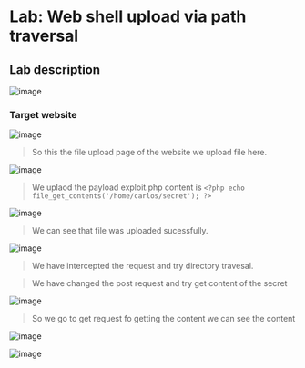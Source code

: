 # Lab: Web shell upload via path traversal #

## Lab description ##

![image](https://github.com/anandurdas11/Web_Securityy/assets/83402050/f69fa024-9753-4c16-92e7-401dc68d4551)

### Target website ###

![image](https://github.com/anandurdas11/Web_Securityy/assets/83402050/dd9cfa26-f091-4f5f-a068-ee17ca890872)

> So this the file upload page of the website we upload file here.

![image](https://github.com/anandurdas11/Web_Securityy/assets/83402050/018e69a7-0830-4184-8cff-bea098782aff)

> We uplaod the payload exploit.php content is `<?php echo file_get_contents('/home/carlos/secret'); ?>`

![image](https://github.com/anandurdas11/Web_Securityy/assets/83402050/6520f6ff-9277-483f-878b-f574f1585f4a)

> We can see that file was uploaded sucessfully.

![image](https://github.com/anandurdas11/Web_Securityy/assets/83402050/f3e79e0b-fb1e-4b3e-a032-fe951c5f4355)

> We have intercepted the request and try directory travesal.

> We have changed the post request and try get content of the secret

![image](https://github.com/anandurdas11/Web_Securityy/assets/83402050/87490f68-b3c5-460d-bd6d-fac0afeab47c)

> So we go to get request fo getting the content we can see the content

![image](https://github.com/anandurdas11/Web_Securityy/assets/83402050/d1d5546c-3f5f-4858-bfed-1ed916868d5a)

![image](https://github.com/anandurdas11/Web_Securityy/assets/83402050/7eb90afe-10d9-4835-b8a0-d226ed742f81)


